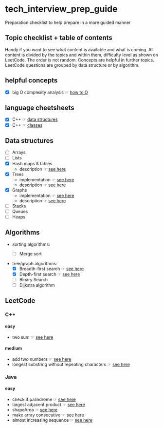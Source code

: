 # tech_interview_prep_guide
Preparation checklist to help prepare in a more guided manner

## Topic checklist + table of contents
Handy if you want to see what content is available and what is coming. All content is divided by the topics and within them, 
difficulty level as shown on LeetCode. The order is not random. Concepts are helpful in further topics.
LeetCode questions are grouped by data structure or by algorithm.

## helpful concepts 
- [x] big O complexity analysis ☞ [how to O](concepts/bigO/README.md)

## language cheetsheets
- [x] C++ ☞ [data structures](cheatsheets/C++/DATA_STRUCTS.md)
- [x] C++ ☞ [classes](cheatsheets/C++/CLASSES.md)

## Data structures
- [ ] Arrays
- [ ] Lists 
- [x] Hash maps & tables
  - description ☞ [see here](data_structs_and_algorithms/data_structs_implementations/hash_map/README.md)
- [x] Trees
  - implementation ☞ [see here](data_structs_and_algorithms/data_structs_implementations/tree/TreeNode.java)
  - description ☞ [see here](data_structs_and_algorithms/data_structs_implementations/tree/README.md)
- [x] Graphs
  - implementation ☞ [see here](data_structs_and_algorithms/data_structs_implementations/graph/Graph.java)
  - description ☞ [see here](data_structs_and_algorithms/data_structs_implementations/graph/README.md)
- [ ] Stacks
- [ ] Queues
- [ ] Heaps

## Algorithms
- sorting algorithms:
  - [ ] Merge sort


- tree/graph algorithms:
  - [x] Breadth-first search ☞ [see here](data_structs_and_algorithms/algorithm_focus/trees/breadth_first_search)
  - [x] Depth-first search ☞ [see here](data_structs_and_algorithms/algorithm_focus/trees/depth_first_search)
  - [ ] Binary Search
  - [ ] Dijkstra algorithm

## LeetCode
### C++
#### easy
- two sum ☞ [see here](leetcode/C++/easy/two%20sum)
#### medium
- add two numbers ☞ [see here](leetcode/C++/medium/add_two_numbers)
- longest substring without repeating characters ☞ [see here](leetcode/C++/medium/longest_substring)
### Java
#### easy
- check if palindrome ☞ [see here](leetcode/Java/easy/palindrome)
- largest adjacent product ☞ [see here](leetcode/Java/easy/adjacentProduct)
- shapeArea ☞ [see here](leetcode/Java/easy/shapeArea)
- make array consecutive ☞ [see here](leetcode/Java/easy/consecutiveArray)
- almost increasing sequence ☞ [see here](leetcode/Java/easy/almostIncreasingSequence)